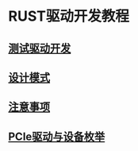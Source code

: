 # RUST驱动开发教程

## [测试驱动开发](./测试驱动开发.md)

## [设计模式](设计模式.md)

## [注意事项](./注意事项.md)

## [PCIe驱动与设备枚举](./PCIe驱动与设备枚举.md)
